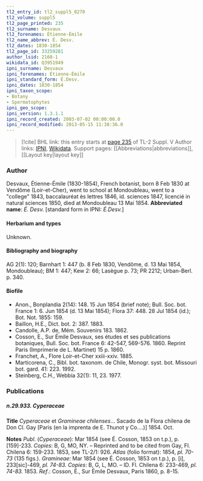 ```yaml
---
tl2_entry_id: tl2_suppl5_0270
tl2_volume: suppl5
tl2_page_printed: 235
tl2_surname: Desvaux
tl2_forenames: Étienne-Émile
tl2_name_abbrev: É. Desv.
tl2_dates: 1830-1854
tl2_page_id: 33259281
author_lsid: 2160-1
wikidata_id: Q3951949
ipni_surname: Desvaux
ipni_forenames: Étienne-Émile
ipni_standard_form: É.Desv.
ipni_dates: 1830-1854
ipni_taxon_scope: 
- Botany
- Spermatophytes
ipni_geo_scope: 
ipni_version: 1.3.1.1
ipni_record_created: 2003-07-02 00:00:00.0
ipni_record_modified: 2013-05-15 11:38:36.0
---
```


> [!cite] BHL link: this entry starts at [page 235](https://www.biodiversitylibrary.org/page/33259281) of TL-2 Suppl. V
> Author links: [IPNI](https://www.ipni.org/a/2160-1), [Wikidata](https://www.wikidata.org/wiki/Q3951949). Support pages: [[Abbreviations|abbreviations]], [[Layout key|layout key]]

### Author

Desvaux, Étienne-Émile (1830-1854), French botanist, born 8 Feb 1830 at Vendôme (Loir-et-Cher), went to school at Mondoubleau, went to a "college" 1843, baccalauréat ès lettres 1846, id. sciences 1847, licencié in natural sciences 1850, died at Mondoubleau 13 Mai 1854. 
**Abbreviated name**: *É. Desv.* \[standard form in IPNI: *É.Desv.*\]

#### Herbarium and types

Unknown.

#### Bibliography and biography

AG 2(1): 120; Barnhart 1: 447 (b. 8 Feb 1830, Vendôme, d. 13 Mai 1854, Mondoubleau); BM 1: 447; Kew 2: 66; Lasègue p. 73; PR 2212; Urban-Berl. p. 340.

#### Biofile

- Anon., Bonplandia 2(14): 148. 15 Jun 1854 (brief note); Bull. Soc. bot. France 1: 6. Jun 1854 (d. 13 Mai 1854); Flora 37: 448. 28 Jul 1854 (id.); Bot. Not. 1855: 159.
- Baillon, H.E., Dict. bot. 2: 387. 1883.
- Candolle, A.P. de, Mém. Souvenirs 183. 1862.
- Cosson, E., Sur Émile Desvaux, ses études et ses publications botaniques, Bull. Soc. bot. France 6: 42-547, 569-576. 1860. Reprint Paris (Imprimerie de L. Martinet) 15 p. 1860.
- Franchet, A., Flore Loir-et-Cher xxiii-xxiv. 1885.
- Marticorena, C., Bibl. bot. taxonom. de Chile, Monogr. syst. bot. Missouri bot. gard. 41: 223. 1992.
- Steinberg, C.H., Webbia 32(1): 11, 23. 1977.

### Publications

##### n.29.933. Cyperaceae

**Title**
*Cyperaceae* et *Gramineae chilenses*... Sacado de la Flora chilena de Don Cl. Gay \[Paris (en la imprenta de E. Thunot y Co....)\] 1854. Oct.

**Notes**
*Publ*. (*Cyperaceae*): Mar 1854 (see É. Cosson, 1853 on t.p.), p. \[159\]-233. *Copies*: B, G, MO, NY. – Reprinted and to be cited from Gay, Fl. Chilena 6: 159-233. 1853, see TL-2/1: 926.
*Atlas* (folio format): 1854, *pl. 70-73* (135 figs.).
*Gramineae*: Mar 1854 (see É. Cosson, 1853 on t.p.), p. \[i\], 233\[sic\]-469, *pl. 74-83.* *Copies*: B, G, L, MO. – ID. Fl. Chilena 6: 233-469, *pl. 74-83.* 1853.
*Ref*.: Cosson, É., Sur Émile Desvaux, Paris 1860, p. 8-15.

